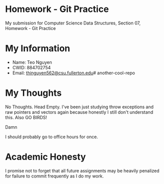 # Homework - Git Practice

My submission for Computer Science Data Structures, Section 07, Homework - Git Practice

# My Information
* Name: Teo Nguyen
* CWID: 884702754
* Email: thinguyen562@csu.fullerton.edu# another-cool-repo

# My Thoughts

No Thoughts. Head Empty. I've been just studying throw exceptions and raw pointers and vectors again because honestly I still don't understand this. Also GO BIRDS!

Damn

I should probably go to office hours for once.

# Academic Honesty

I promise not to forget that all future assignments may be heavily penalized for failure to commit frequently as I do my work.